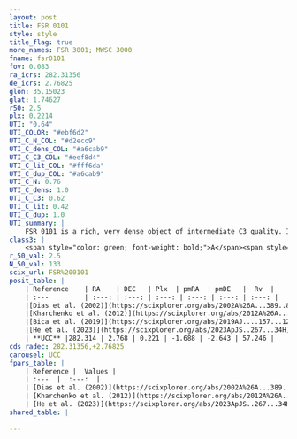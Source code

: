```yaml
---
layout: post
title: FSR 0101
style: style
title_flag: true
more_names: FSR 3001; MWSC 3000
fname: fsr0101
fov: 0.083
ra_icrs: 282.31356
de_icrs: 2.76825
glon: 35.15023
glat: 1.74627
r50: 2.5
plx: 0.2214
UTI: "0.64"
UTI_COLOR: "#ebf6d2"
UTI_C_N_COL: "#d2ecc9"
UTI_C_dens_COL: "#a6cab9"
UTI_C_C3_COL: "#eef8d4"
UTI_C_lit_COL: "#fff6da"
UTI_C_dup_COL: "#a6cab9"
UTI_C_N: 0.76
UTI_C_dens: 1.0
UTI_C_C3: 0.62
UTI_C_lit: 0.42
UTI_C_dup: 1.0
UTI_summary: |
    FSR 0101 is a rich, very dense object of intermediate C3 quality. It is poorly studied in the literature.
class3: |
    <span style="color: green; font-weight: bold;">A</span><span style="color: red; font-weight: bold;">C</span>
r_50_val: 2.5
N_50_val: 133
scix_url: FSR%200101
posit_table: |
    | Reference    | RA    | DEC   | Plx  | pmRA  | pmDE   |  Rv  |
    | :---         | :---: | :---: | :---: | :---: | :---: | :---: |
    |[Dias et al. (2002)](https://scixplorer.org/abs/2002A%26A...389..871D) | 282.308 | 2.768 | -- | 0.99 | -0.98 | -- |
    |[Kharchenko et al. (2012)](https://scixplorer.org/abs/2012A%26A...543A.156K) | 282.309 | 2.767 | -- | 0.99 | -0.98 | -- |
    |[Bica et al. (2019)](https://scixplorer.org/abs/2019AJ....157...12B) | 282.312 | 2.772 | -- | -- | -- | -- |
    |[He et al. (2023)](https://scixplorer.org/abs/2023ApJS..267...34H) | 282.316 | 2.766 | 0.212 | -1.671 | -2.692 | -- |
    | **UCC** |282.314 | 2.768 | 0.221 | -1.688 | -2.643 | 57.246 | 
cds_radec: 282.31356,+2.76825
carousel: UCC
fpars_table: |
    | Reference |  Values |
    | :---  |  :---:  |
    | [Dias et al. (2002)](https://scixplorer.org/abs/2002A%26A...389..871D) | `E(B-V)=2.37, Dist=1900.0, Age=8.95` |
    | [Kharchenko et al. (2012)](https://scixplorer.org/abs/2012A%26A...543A.156K) | `e_bv=2.186, distance=1657, log_age=6.9` |
    | [He et al. (2023)](https://scixplorer.org/abs/2023ApJS..267...34H) | `A0=6.0, m-M=15.8, logA=8.7` |
shared_table: |
    
---
```

